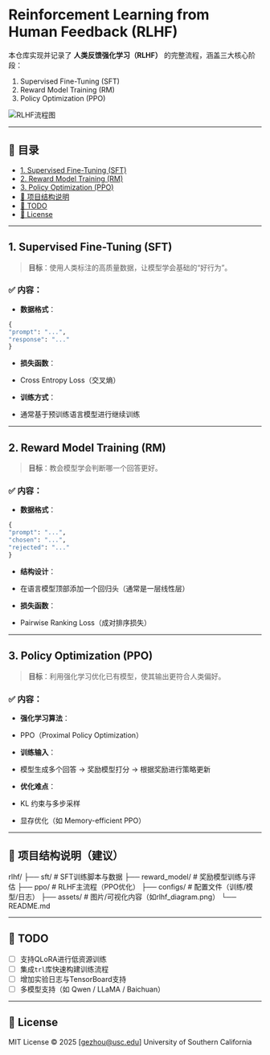
# Reinforcement Learning from Human Feedback (RLHF)

本仓库实现并记录了 **人类反馈强化学习（RLHF）** 的完整流程，涵盖三大核心阶段：

1. Supervised Fine-Tuning (SFT)
2. Reward Model Training (RM)
3. Policy Optimization (PPO)

![RLHF流程图](./assets/rlhf_diagram.png) <!-- 请确保图像路径正确 -->

---

## 📌 目录

- [1. Supervised Fine-Tuning (SFT)](#1-supervised-fine-tuning-sft)
- [2. Reward Model Training (RM)](#2-reward-model-training-rm)
- [3. Policy Optimization (PPO)](#3-policy-optimization-ppo)
- [📎 项目结构说明](#项目结构说明)
- [🚧 TODO](#todo)
- [📄 License](#license)

---

## 1. Supervised Fine-Tuning (SFT)

> **目标**：使用人类标注的高质量数据，让模型学会基础的“好行为”。

### ✅ 内容：

- **数据格式**：

```python
{
"prompt": "...",
"response": "..."
}
```

- **损失函数**：
- Cross Entropy Loss（交叉熵）

- **训练方式**：
- 通常基于预训练语言模型进行继续训练

---

## 2. Reward Model Training (RM)

> **目标**：教会模型学会判断哪一个回答更好。

### ✅ 内容：

- **数据格式**：
```python
{
"prompt": "...",
"chosen": "...",
"rejected": "..."
}
```

- **结构设计**：
- 在语言模型顶部添加一个回归头（通常是一层线性层）

- **损失函数**：
- Pairwise Ranking Loss（成对排序损失）

---

## 3. Policy Optimization (PPO)

> **目标**：利用强化学习优化已有模型，使其输出更符合人类偏好。

### ✅ 内容：

- **强化学习算法**：
- PPO（Proximal Policy Optimization）

- **训练输入**：
- 模型生成多个回答 → 奖励模型打分 → 根据奖励进行策略更新

- **优化难点**：
- KL 约束与多步采样
- 显存优化（如 Memory-efficient PPO）

---

## 📎 项目结构说明（建议）

rlhf/
├── sft/ # SFT训练脚本与数据
├── reward_model/ # 奖励模型训练与评估
├── ppo/ # RLHF主流程（PPO优化）
├── configs/ # 配置文件（训练/模型/日志）
├── assets/ # 图片/可视化内容（如rlhf_diagram.png）
└── README.md


---

## 🚧 TODO

- [ ] 支持QLoRA进行低资源训练
- [ ] 集成`trl`库快速构建训练流程
- [ ] 增加实验日志与TensorBoard支持
- [ ] 多模型支持（如 Qwen / LLaMA / Baichuan）

---

## 📄 License

MIT License © 2025 [gezhou@usc.edu]
University of Southern California















